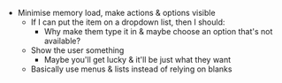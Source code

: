 - Minimise memory load, make actions & options visible
	- If I can put the item on a dropdown list, then I should:
		- Why make them type it in & maybe choose an option that's not available?
	- Show the user something
		- Maybe you'll get lucky & it'll be just what they want
	- Basically use menus & lists instead of relying on blanks